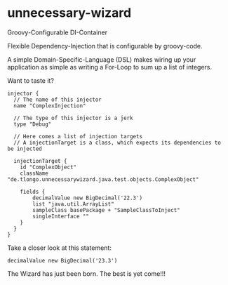 unnecessary-wizard
==================

Groovy-Configurable DI-Container


Flexible Dependency-Injection that is configurable by groovy-code.

A simple Domain-Specific-Language (DSL) makes wiring up your application as simple as writing
a For-Loop to sum up a list of integers.

Want to taste it?

    injector {
      // The name of this injector
      name "ComplexInjection"

      // The type of this injector is a jerk
      type "Debug"

      // Here comes a list of injection targets
      // A injectionTarget is a class, which expects its dependencies to be injected

      injectionTarget {
        id "ComplexObject"
        className "de.tlongo.unnecessarywizard.java.test.objects.ComplexObject"

        fields {
            decimalValue new BigDecimal('22.3')
            list "java.util.ArrayList"
            sampleClass basePackage + "SampleClassToInject"
            singleInterface ""
        }
      }
    }

Take a closer look at this statement:

    decimalValue new BigDecimal('23.3')
    
The Wizard has just been born. The best is yet come!!!
